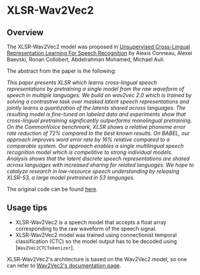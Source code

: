 <!--Copyright 2021 The HuggingFace Team. All rights reserved.

Licensed under the Apache License, Version 2.0 (the "License"); you may not use this file except in compliance with
the License. You may obtain a copy of the License at

http://www.apache.org/licenses/LICENSE-2.0

Unless required by applicable law or agreed to in writing, software distributed under the License is distributed on
an "AS IS" BASIS, WITHOUT WARRANTIES OR CONDITIONS OF ANY KIND, either express or implied. See the License for the
specific language governing permissions and limitations under the License.

⚠️ Note that this file is in Markdown but contain specific syntax for our doc-builder (similar to MDX) that may not be
rendered properly in your Markdown viewer.

-->

# XLSR-Wav2Vec2

## Overview

The XLSR-Wav2Vec2 model was proposed in [Unsupervised Cross-Lingual Representation Learning For Speech Recognition](https://arxiv.org/abs/2006.13979) by Alexis Conneau, Alexei Baevski, Ronan Collobert, Abdelrahman Mohamed, Michael
Auli.

The abstract from the paper is the following:

*This paper presents XLSR which learns cross-lingual speech representations by pretraining a single model from the raw
waveform of speech in multiple languages. We build on wav2vec 2.0 which is trained by solving a contrastive task over
masked latent speech representations and jointly learns a quantization of the latents shared across languages. The
resulting model is fine-tuned on labeled data and experiments show that cross-lingual pretraining significantly
outperforms monolingual pretraining. On the CommonVoice benchmark, XLSR shows a relative phoneme error rate reduction
of 72% compared to the best known results. On BABEL, our approach improves word error rate by 16% relative compared to
a comparable system. Our approach enables a single multilingual speech recognition model which is competitive to strong
individual models. Analysis shows that the latent discrete speech representations are shared across languages with
increased sharing for related languages. We hope to catalyze research in low-resource speech understanding by releasing
XLSR-53, a large model pretrained in 53 languages.*

The original code can be found [here](https://github.com/pytorch/fairseq/tree/master/fairseq/models/wav2vec).

## Usage tips

- XLSR-Wav2Vec2 is a speech model that accepts a float array corresponding to the raw waveform of the speech signal.
- XLSR-Wav2Vec2 model was trained using connectionist temporal classification (CTC) so the model output has to be
  decoded using [`Wav2Vec2CTCTokenizer`].

<Tip>

XLSR-Wav2Vec2's architecture is based on the Wav2Vec2 model, so one can refer to [Wav2Vec2's documentation page](wav2vec2).

</Tip>
